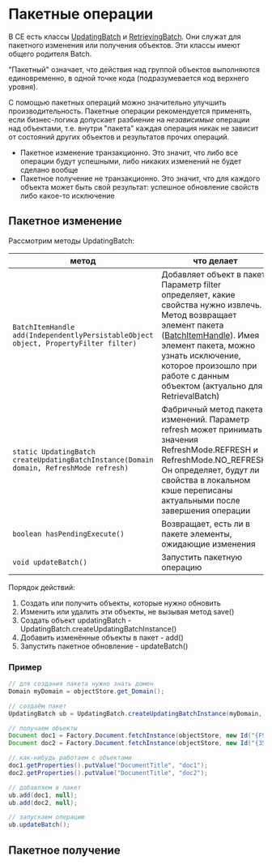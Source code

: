 # Пакетные операции

В CE есть классы [UpdatingBatch](https://www.ibm.com/support/knowledgecenter/en/SSNW2F_4.5.1/com.ibm.p8.doc/developer_help/content_engine_api/javadocs/com/filenet/api/core/UpdatingBatch.html) и [RetrievingBatch](https://www.ibm.com/support/knowledgecenter/en/SSNW2F_4.5.1/com.ibm.p8.doc/developer_help/content_engine_api/javadocs/com/filenet/api/core/RetrievingBatch.html). Они служат для пакетного изменения или получения объектов. Эти классы имеют общего родителя Batch.

"Пакетный" означает, что действия над группой объектов выполняются единовременно, в одной точке кода (подразумевается код верхнего уровня).

С помощью пакетных операций можно значительно улучшить производительность. Пакетные операции рекомендуется применять, если бизнес-логика допускает разбиение на *независимые* операции над объектами, т.е. внутри "пакета" каждая операция никак не зависит от состояний других объектов и результатов прочих операций.

* Пакетное изменение транзакционно. Это значит, что либо все операции будут успешными, либо никаких изменений не будет сделано вообще
* Пакетное получение не транзакционно. Это значит, что для каждого объекта может быть свой результат: успешное обновление свойств либо какое-то исключение

## Пакетное изменение

Рассмотрим методы UpdatingBatch:

метод | что делает
------------ | -------------
`BatchItemHandle add(IndependentlyPersistableObject object, PropertyFilter filter)`|Добавляет объект в пакет. Параметр filter определяет, какие свойства нужно извлечь. Метод возвращает элемент пакета ([BatchItemHandle](https://www.ibm.com/support/knowledgecenter/en/SSNW2F_4.5.1/com.ibm.p8.doc/developer_help/content_engine_api/javadocs/com/filenet/api/core/BatchItemHandle.html)). Имея элемент пакета, можно узнать исключение, которое произошло при работе с данным объектом (актуально для RetrievalBatch)
`static UpdatingBatch createUpdatingBatchInstance(Domain domain, RefreshMode refresh)`|Фабричный метод пакета изменений. Параметр refresh может принимать значения RefreshMode.REFRESH и RefreshMode.NO_REFRESH. Он определяет, будут ли свойства в локальном кэше переписаны актуальными после завершения операции
`boolean hasPendingExecute()`|Возвращает, есть ли в пакете элементы, ожидающие изменения
`void updateBatch()`|Запустить пакетную операцию

Порядок действий:

1. Создать или получить объекты, которые нужно обновить
2. Изменить или удалить эти объекты, не вызывая метод save()
3. Создать объект updatingBatch  - UpdatingBatch.createUpdatingBatchInstance()
4. Добавить изменённые объекты в пакет - add()
5. Запустить пакетное обновление - updateBatch()

### Пример

```java
// для создания пакета нужно знать домен
Domain myDomain = objectStore.get_Domain();

// создаём пакет
UpdatingBatch ub = UpdatingBatch.createUpdatingBatchInstance(myDomain, RefreshMode.REFRESH);

// получаем объекты
Document doc1 = Factory.Document.fetchInstance(objectStore, new Id("{F905DBD6-5A69-4252-9985-2D3DD28D7FBA}"), null);
Document doc2 = Factory.Document.fetchInstance(objectStore, new Id("{35026B90-B443-40CA-B5C3-66BEAD13E2B7}"), null);

// как-нибудь работаем с объектами
doc1.getProperties().putValue("DocumentTitle", "doc1"); 
doc2.getProperties().putValue("DocumentTitle", "doc2"); 

// добавляем в пакет
ub.add(doc1, null);  
ub.add(doc2, null);  

// запускаем операцию
ub.updateBatch();
```

## Пакетное получение
